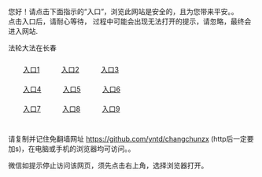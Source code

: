 您好！请点击下面指示的“入口”，浏览此网站是安全的，且为您带来平安。。 <br/>
点击入口后，请耐心等待， 过程中可能会出现无法打开的提示，请忽略，最终会进入网站. </br>

法轮大法在长春<br/>
<div style="padding:10px"><a style="margin:20px" target="_blank" href="https://d2udxluj0gkvre.cloudfront.net/2Qpsp?yudvk" id="ccLink1" rel="nofollow">入口1</a> <a target="_blank" style="margin:20px" href="https://d1o9zugdoay97b.cloudfront.net/2Qpsp?fizmxm" id="ccLink2" rel="nofollow">入口2</a> <a style="margin:20px" target="_blank" href="https://d3vr3bysza7wr5.cloudfront.net/2Qpsp?hslevpvo" id="ccLink3" rel="nofollow">入口3</a></div>

<div style="padding:10px" ><a style="margin:20px" target="_blank" href="https://d2udxluj0gkvre.cloudfront.net/2Qpsp?yudvk" id="ccLink4" rel="nofollow">入口4</a> <a style="margin:20px" href="https://d1o9zugdoay97b.cloudfront.net/2Qpsp?fizmxm" target="_blank" id="ccLink5" rel="nofollow">入口5</a> <a style="margin:20px" href="https://d3vr3bysza7wr5.cloudfront.net/2Qpsp?hslevpvo" target="_blank" id="ccLink6" rel="nofollow">入口6</a></div>

<div style="padding:10px"><a style="margin:20px" target="_blank" href="https://d2udxluj0gkvre.cloudfront.net/2Qpsp?yudvk" id="ccLink7" rel="nofollow">入口7</a> <a style="margin:20px" href="https://d1o9zugdoay97b.cloudfront.net/2Qpsp?fizmxm" target="_blank" id="ccLink8" rel="nofollow">入口8</a> <a style="margin:20px" target="_blank" href="https://d3vr3bysza7wr5.cloudfront.net/2Qpsp?hslevpvo" id="ccLink9" rel="nofollow">入口9</a></div>

<br/>



请复制并记住免翻墙网址 https://github.com/yntd/changchunzx (http后一定要加s)，在电脑或手机的浏览器均可访问。。<br/>

微信如提示停止访问该网页，须先点击右上角，选择浏览器打开。

